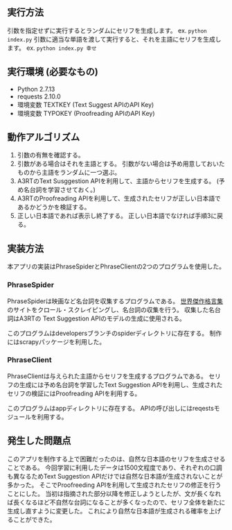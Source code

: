 ## 実行方法
引数を指定せずに実行するとランダムにセリフを生成します。
ex. ```python index.py```
引数に適当な単語を渡して実行すると、それを主語にセリフを生成します。
ex. ```python index.py 幸せ```


## 実行環境 (必要なもの)
- Python 2.7.13
- requests 2.10.0
- 環境変数 TEXTKEY (Text Suggest APIのAPI Key)
- 環境変数 TYPOKEY (Proofreading APIのAPI Key)



## 動作アルゴリズム
1. 引数の有無を確認する。
1. 引数がある場合はそれを主語とする。
引数がない場合は予め用意しておいたものから主語をランダムに一つ選ぶ。
1. A3RTのText Susggestion APIを利用して、主語からセリフを生成する。
(予め名台詞を学習させておく。)
1. A3RTのProofreading APIを利用して、生成されたセリフが正しい日本語であるかどうかを検証する。
1. 正しい日本語であれば表示し終了する。
正しい日本語でなければ手順3に戻る。


## 実装方法
本アプリの実装はPhraseSpiderとPhraseClientの2つのプログラムを使用した。

### PhraseSpider
PhraseSpiderは映画など名台詞を収集するプログラムである。
[世界傑作格言集](http://kakugen.aikotoba.jp/ "世界傑作格言集")のサイトをクロール・スクレイピングし、名台詞の収集を行う。
収集した名台詞はA3RTの Text Suggestion APIのモデルの生成に使用される。

このプログラムはdevelopersブランチのspiderディレクトリに存在する。
制作にはscrapyパッケージを利用した。

### PhraseClient
PhraseClientは与えられた主語からセリフを生成するプログラムである。
セリフの生成には予め名台詞を学習したText Suggestion APIを利用し、生成されたセリフの検証にはProofreading APIを利用する。

このプログラムはappディレクトリに存在する。
APIの呼び出しにはreqestsモジュールを利用する。


## 発生した問題点
このアプリを制作する上で困難だったのは、自然な日本語のセリフを生成させることである。
今回学習に利用したデータは1500文程度であり、それぞれの口調も異なるためText Suggestion APIだけでは自然な日本語が生成されないことが多かった。
そこでProofreeding APIを利用して生成されたセリフの修正を行うことにした。
当初は指摘された部分以降を修正しようとしたが、文が長くなれば長くなるほど不自然な台詞になることが多くなったので、セリフ全体を新たに生成し直すように変更した。
これにより自然な日本語が生成される確率を上げることができた。


